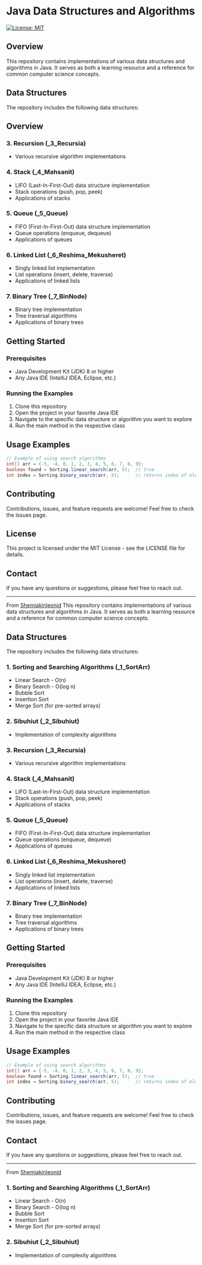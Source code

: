 # Java Data Structures and Algorithms

[![License: MIT](https://img.shields.io/badge/License-MIT-yellow.svg)](https://opensource.org/licenses/MIT)

## Overview

This repository contains implementations of various data structures and algorithms in Java. It serves as both a learning resource and a reference for common computer science concepts.

## Data Structures

The repository includes the following data structures:

## Overview

### 3. Recursion (_3_Recursia)
- Various recursive algorithm implementations

### 4. Stack (_4_Mahsanit)
- LIFO (Last-In-First-Out) data structure implementation
- Stack operations (push, pop, peek)
- Applications of stacks

### 5. Queue (_5_Queue)
- FIFO (First-In-First-Out) data structure implementation
- Queue operations (enqueue, dequeue)
- Applications of queues

### 6. Linked List (_6_Reshima_Mekusheret)
- Singly linked list implementation
- List operations (insert, delete, traverse)
- Applications of linked lists

### 7. Binary Tree (_7_BinNode)
- Binary tree implementation
- Tree traversal algorithms
- Applications of binary trees

## Getting Started

### Prerequisites
- Java Development Kit (JDK) 8 or higher
- Any Java IDE (IntelliJ IDEA, Eclipse, etc.)

### Running the Examples
1. Clone this repository
2. Open the project in your favorite Java IDE
3. Navigate to the specific data structure or algorithm you want to explore
4. Run the main method in the respective class

## Usage Examples

```java
// Example of using search algorithms
int[] arr = {-5, -4, 0, 1, 2, 3, 4, 5, 6, 7, 8, 9};
boolean found = Sorting.linear_search(arr, 5);  // true
int index = Sorting.binary_search(arr, 5);      // returns index of element 5
```

## Contributing

Contributions, issues, and feature requests are welcome! Feel free to check the issues page.

## License

This project is licensed under the MIT License - see the LICENSE file for details.

## Contact

If you have any questions or suggestions, please feel free to reach out.

---

 From [Shemiakinleonid](https://github.com/Shemiakinleonid)
This repository contains implementations of various data structures and algorithms in Java. It serves as both a learning resource and a reference for common computer science concepts.

## Data Structures

The repository includes the following data structures:

### 1. Sorting and Searching Algorithms (_1_SortArr)
- Linear Search - O(n)
- Binary Search - O(log n)
- Bubble Sort
- Insertion Sort
- Merge Sort (for pre-sorted arrays)

### 2. Sibuhiut (_2_Sibuhiut)
- Implementation of complexity algorithms

### 3. Recursion (_3_Recursia)
- Various recursive algorithm implementations

### 4. Stack (_4_Mahsanit)
- LIFO (Last-In-First-Out) data structure implementation
- Stack operations (push, pop, peek)
- Applications of stacks

### 5. Queue (_5_Queue)
- FIFO (First-In-First-Out) data structure implementation
- Queue operations (enqueue, dequeue)
- Applications of queues

### 6. Linked List (_6_Reshima_Mekusheret)
- Singly linked list implementation
- List operations (insert, delete, traverse)
- Applications of linked lists

### 7. Binary Tree (_7_BinNode)
- Binary tree implementation
- Tree traversal algorithms
- Applications of binary trees

## Getting Started

### Prerequisites
- Java Development Kit (JDK) 8 or higher
- Any Java IDE (IntelliJ IDEA, Eclipse, etc.)

### Running the Examples
1. Clone this repository
2. Open the project in your favorite Java IDE
3. Navigate to the specific data structure or algorithm you want to explore
4. Run the main method in the respective class

## Usage Examples

```java
// Example of using search algorithms
int[] arr = {-5, -4, 0, 1, 2, 3, 4, 5, 6, 7, 8, 9};
boolean found = Sorting.linear_search(arr, 5);  // true
int index = Sorting.binary_search(arr, 5);      // returns index of element 5
```

## Contributing

Contributions, issues, and feature requests are welcome! Feel free to check the issues page.

## Contact

If you have any questions or suggestions, please feel free to reach out.

---

 From [Shemiakinleonid](https://github.com/Shemiakinleonid)

### 1. Sorting and Searching Algorithms (_1_SortArr)
- Linear Search - O(n)
- Binary Search - O(log n)
- Bubble Sort
- Insertion Sort
- Merge Sort (for pre-sorted arrays)

### 2. Sibuhiut (_2_Sibuhiut)
- Implementation of complexity algorithms

